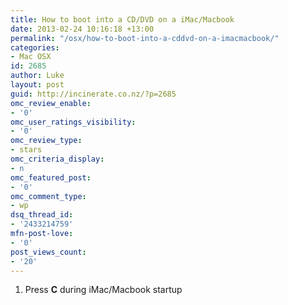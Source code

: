 ```yaml
---
title: How to boot into a CD/DVD on a iMac/Macbook
date: 2013-02-24 10:16:18 +13:00
permalink: "/osx/how-to-boot-into-a-cddvd-on-a-imacmacbook/"
categories:
- Mac OSX
id: 2685
author: Luke
layout: post
guid: http://incinerate.co.nz/?p=2685
omc_review_enable:
- '0'
omc_user_ratings_visibility:
- '0'
omc_review_type:
- stars
omc_criteria_display:
- n
omc_featured_post:
- '0'
omc_comment_type:
- wp
dsq_thread_id:
- '2433214759'
mfn-post-love:
- '0'
post_views_count:
- '20'
---
```


  1. Press **C** during iMac/Macbook startup